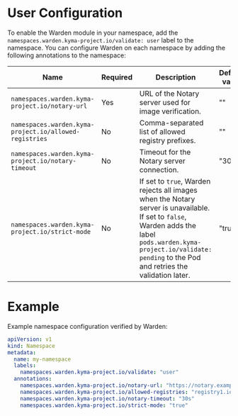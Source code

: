 # User Configuration

To enable the Warden module in your namespace, add the `namespaces.warden.kyma-project.io/validate: user` label to the namespace.
You can configure Warden on each namespace by adding the following annotations to the namespace:

| Name                                                   | Required | Description                                                                                                                                                                                                                 | Default value |
| ------------------------------------------------------ | -------- | --------------------------------------------------------------------------------------------------------------------------------------------------------------------------------------------------------------------------- | ------------- |
| `namespaces.warden.kyma-project.io/notary-url`         | Yes      | URL of the Notary server used for image verification.                                                                                                                                                                       | ""            |
| `namespaces.warden.kyma-project.io/allowed-registries` | No       | Comma-separated list of allowed registry prefixes.                                                                                                                                                                        | ""            |
| `namespaces.warden.kyma-project.io/notary-timeout`     | No       | Timeout for the Notary server connection.                                                                                                                                                                                       | "30s"         |
| `namespaces.warden.kyma-project.io/strict-mode`        | No       | If set to `true`, Warden rejects all images when the Notary server is unavailable. If set to `false`, Warden adds the label `pods.warden.kyma-project.io/validate: pending` to the Pod and retries the validation later. | "true"        |

# Example

Example namespace configuration verified by Warden:

```yaml
apiVersion: v1
kind: Namespace
metadata:
  name: my-namespace
  labels:
    namespaces.warden.kyma-project.io/validate: "user"
  annotations:
    namespaces.warden.kyma-project.io/notary-url: "https://notary.example.com"
    namespaces.warden.kyma-project.io/allowed-registries: "registry1.io,registry2.io/nginx"
    namespaces.warden.kyma-project.io/notary-timeout: "30s"
    namespaces.warden.kyma-project.io/strict-mode: "true"
```
